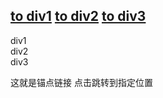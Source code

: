 <h2>
    <a href="#div1">to div1</a>
    <a href="#div2">to div2</a>
    <a href="#div3">to div3</a>
</h2>
<div id="div1">div1</div>
<div id="div2">div2</div>
<div id="div3">div3</div>

这就是锚点链接  点击跳转到指定位置